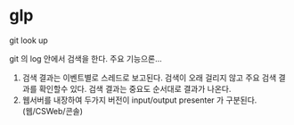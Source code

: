 # glp
git look up

git 의 log 안에서 검색을 한다.
주요 기능으론...
1. 검색 결과는 이벤트별로 스레드로 보고된다. 검색이 오래 걸리지 않고 주요 검색 결과를 확인할수 있다. 검색 결과는 중요도 순서대로 결과가 나온다.
2. 웹서버를 내장하여 두가지 버전이 input/output presenter 가 구분된다. (웹/CSWeb/콘솔)
